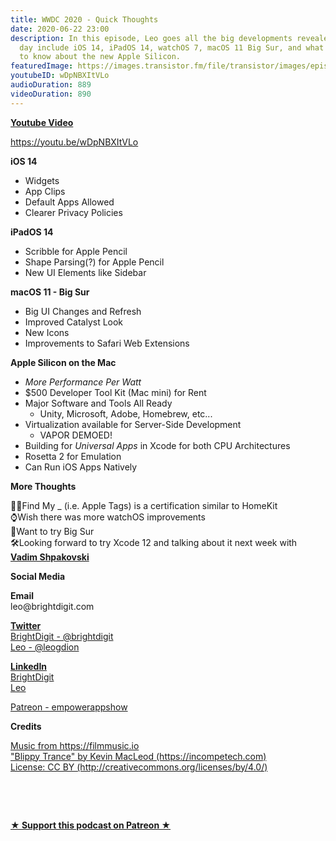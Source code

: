 ```yaml
---
title: WWDC 2020 - Quick Thoughts
date: 2020-06-22 23:00
description: In this episode, Leo goes all the big developments revealed on the first
  day include iOS 14, iPadOS 14, watchOS 7, macOS 11 Big Sur, and what people need
  to know about the new Apple Silicon.
featuredImage: https://images.transistor.fm/file/transistor/images/episode/268229/full_1592869707-artwork.jpg
youtubeID: wDpNBXItVLo
audioDuration: 889
videoDuration: 890
---
```

<p><b><a href="https://youtu.be/wDpNBXItVLo">Youtube Video</a></b></p><p><a href="https://youtu.be/wDpNBXItVLo">https://youtu.be/wDpNBXItVLo</a></p><p><b>iOS 14</b></p><ul>
<li>Widgets</li>
<li>App Clips</li>
<li>Default Apps Allowed</li>
<li>Clearer Privacy Policies</li>
</ul><p><b>iPadOS 14</b></p><ul>
<li>Scribble for Apple Pencil</li>
<li>Shape Parsing(?) for Apple Pencil</li>
<li>New UI Elements like Sidebar</li>
</ul><p><b>macOS 11 - Big Sur</b></p><ul>
<li>Big UI Changes and Refresh</li>
<li>Improved Catalyst Look</li>
<li>New Icons</li>
<li>Improvements to Safari Web Extensions</li>
</ul><p><b>Apple Silicon on the Mac</b></p><ul>
<li><em>More Performance Per Watt</em></li>
<li>$500 Developer Tool Kit (Mac mini) for Rent</li>
<li>Major Software and Tools All Ready<ul><li>Unity, Microsoft, Adobe, Homebrew, etc...</li></ul>
</li>
<li>Virtualization available for Server-Side Development<ul><li>VAPOR DEMOED!</li></ul>
</li>
<li>Building for <em>Universal Apps</em> in Xcode for both CPU Architectures </li>
<li>Rosetta 2 for Emulation</li>
<li>Can Run iOS Apps Natively</li>
</ul><p><b>More Thoughts</b></p><p>🕵️‍♀️Find My _ (i.e. Apple Tags) is a certification similar to HomeKit<br>⌚️Wish there was more watchOS improvements<br>🌊Want to try Big Sur <br>🛠Looking forward to try Xcode 12 and talking about it next week with <a href="https://twitter.com/VadimShpakovski"><strong>Vadim Shpakovski</strong></a></p><p><b>Social Media</b></p><p><strong>Email</strong><br>leo@brightdigit.com</p><p><a href="https://twitter.com/brightdigit"><strong>Twitter </strong><br>BrightDigit - @brightdigit</a><br><a href="https://twitter.com/leogdion">Leo - @leogdion</a></p><p><a href="https://www.linkedin.com/company/bright-digit"><strong>LinkedIn</strong><br>BrightDigit</a><br><a href="https://www.linkedin.com/in/leogdion/">Leo</a></p><p><a href="https://www.patreon.com/empowerappsshow">Patreon - empowerappshow</a></p><p><b>Credits</b></p><p><a href="https://filmmusic.io/">Music from https://filmmusic.io</a><br><a href="https://incompetech.com/">"Blippy Trance" by Kevin MacLeod (https://incompetech.com)</a><br><a href="http://creativecommons.org/licenses/by/4.0/">License: CC BY (http://creativecommons.org/licenses/by/4.0/)</a></p><p><br></p><p><br></p><p><strong><a rel="payment" title="★ Support this podcast on Patreon ★" href="https://www.patreon.com/empowerappsshow">★ Support this podcast on Patreon ★</a></strong></p>
      